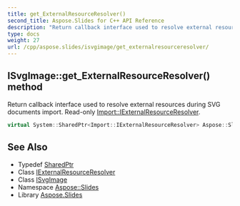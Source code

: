 ```yaml
---
title: get_ExternalResourceResolver()
second_title: Aspose.Slides for C++ API Reference
description: "Return callback interface used to resolve external resources during SVG documents import. Read-only Import::IExternalResourceResolver."
type: docs
weight: 27
url: /cpp/aspose.slides/isvgimage/get_externalresourceresolver/
---
```

## ISvgImage::get_ExternalResourceResolver() method


Return callback interface used to resolve external resources during SVG documents import. Read-only [Import::IExternalResourceResolver](../../../aspose.slides.import/iexternalresourceresolver/).

```cpp
virtual System::SharedPtr<Import::IExternalResourceResolver> Aspose::Slides::ISvgImage::get_ExternalResourceResolver()=0
```

## See Also

* Typedef [SharedPtr](../../system/sharedptr/)
* Class [IExternalResourceResolver](../../aspose.slides.import/iexternalresourceresolver/)
* Class [ISvgImage](./)
* Namespace [Aspose::Slides](../)
* Library [Aspose.Slides](../../)